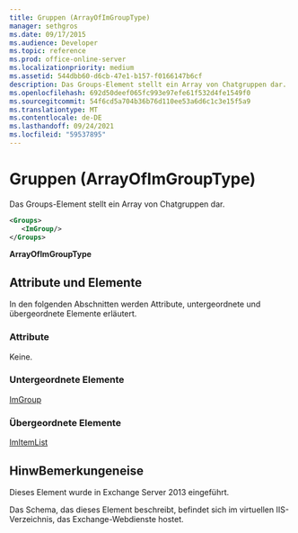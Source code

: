 ```yaml
---
title: Gruppen (ArrayOfImGroupType)
manager: sethgros
ms.date: 09/17/2015
ms.audience: Developer
ms.topic: reference
ms.prod: office-online-server
ms.localizationpriority: medium
ms.assetid: 544dbb60-d6cb-47e1-b157-f0166147b6cf
description: Das Groups-Element stellt ein Array von Chatgruppen dar.
ms.openlocfilehash: 692d50deef065fc993e97efe61f532d4fe1549f0
ms.sourcegitcommit: 54f6cd5a704b36b76d110ee53a6d6c1c3e15f5a9
ms.translationtype: MT
ms.contentlocale: de-DE
ms.lasthandoff: 09/24/2021
ms.locfileid: "59537895"
---
```

# <a name="groups-arrayofimgrouptype"></a>Gruppen (ArrayOfImGroupType)

Das  Groups-Element stellt ein Array von Chatgruppen dar. 
  
```XML
<Groups>
   <ImGroup/>
</Groups>
```

**ArrayOfImGroupType**

## <a name="attributes-and-elements"></a>Attribute und Elemente

In den folgenden Abschnitten werden Attribute, untergeordnete und übergeordnete Elemente erläutert.
  
### <a name="attributes"></a>Attribute

Keine.
  
### <a name="child-elements"></a>Untergeordnete Elemente

[ImGroup](imgroup.md)
  
### <a name="parent-elements"></a>Übergeordnete Elemente

[ImItemList](imitemlist.md)
  
## <a name="remarks"></a>HinwBemerkungeneise

Dieses Element wurde in Exchange Server 2013 eingeführt.
  
Das Schema, das dieses Element beschreibt, befindet sich im virtuellen IIS-Verzeichnis, das Exchange-Webdienste hostet.
  

